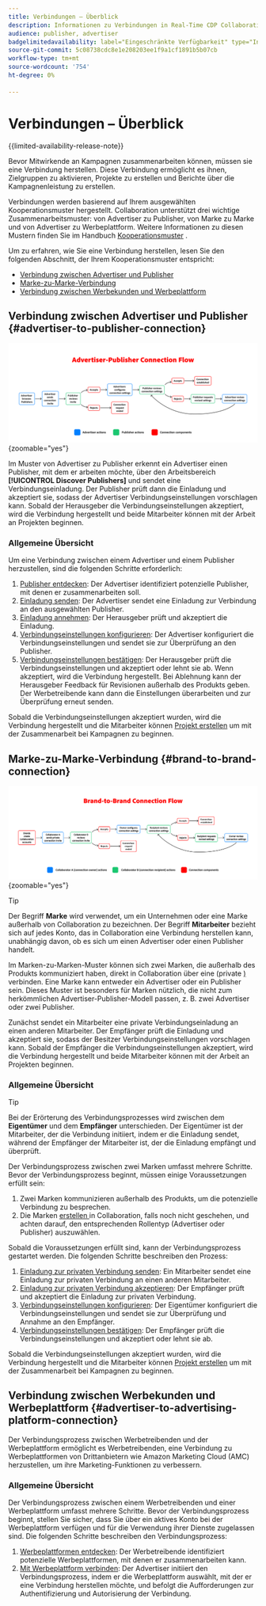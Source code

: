 ```yaml
---
title: Verbindungen – Überblick
description: Informationen zu Verbindungen in Real-Time CDP Collaboration.
audience: publisher, advertiser
badgelimitedavailability: label="Eingeschränkte Verfügbarkeit" type="Informative" url="https://helpx.adobe.com/legal/product-descriptions/real-time-customer-data-platform-collaboration.html newtab=true"
source-git-commit: 5c08738cdc8e1e208203ee1f9a1cf1891b5b07cb
workflow-type: tm+mt
source-wordcount: '754'
ht-degree: 0%

---
```


# Verbindungen – Überblick

{{limited-availability-release-note}}

Bevor Mitwirkende an Kampagnen zusammenarbeiten können, müssen sie eine Verbindung herstellen. Diese Verbindung ermöglicht es ihnen, Zielgruppen zu aktivieren, Projekte zu erstellen und Berichte über die Kampagnenleistung zu erstellen.

Verbindungen werden basierend auf Ihrem ausgewählten Kooperationsmuster hergestellt. Collaboration unterstützt drei wichtige Zusammenarbeitsmuster: von Advertiser zu Publisher, von Marke zu Marke und von Advertiser zu Werbeplattform. Weitere Informationen zu diesen Mustern finden Sie im Handbuch [Kooperationsmuster](/help/guide/overview/collaboration-patterns.md) .

Um zu erfahren, wie Sie eine Verbindung herstellen, lesen Sie den folgenden Abschnitt, der Ihrem Kooperationsmuster entspricht:

- [Verbindung zwischen Advertiser und Publisher](#advertiser-to-publisher-connection)
- [Marke-zu-Marke-Verbindung](#brand-to-brand-connection)
- [Verbindung zwischen Werbekunden und Werbeplattform](#advertiser-to-advertising-platform-connection)

## Verbindung zwischen Advertiser und Publisher {#advertiser-to-publisher-connection}

![Allgemeine Abbildung des Verbindungsprozesses zwischen Advertiser und Publisher.](/help/assets/connect/establish-connection/advertiser-publisher-flow.png){zoomable="yes"}

Im Muster von Advertiser zu Publisher erkennt ein Advertiser einen Publisher, mit dem er arbeiten möchte, über den Arbeitsbereich **[!UICONTROL Discover Publishers]** und sendet eine Verbindungseinladung. Der Publisher prüft dann die Einladung und akzeptiert sie, sodass der Advertiser Verbindungseinstellungen vorschlagen kann. Sobald der Herausgeber die Verbindungseinstellungen akzeptiert, wird die Verbindung hergestellt und beide Mitarbeiter können mit der Arbeit an Projekten beginnen.

### Allgemeine Übersicht

Um eine Verbindung zwischen einem Advertiser und einem Publisher herzustellen, sind die folgenden Schritte erforderlich:

1. [Publisher entdecken](./discover-collaborators.md): Der Advertiser identifiziert potenzielle Publisher, mit denen er zusammenarbeiten soll.
2. [Einladung senden](./establishing-connections.md#send-invite): Der Advertiser sendet eine Einladung zur Verbindung an den ausgewählten Publisher.
3. [Einladung annehmen](./establishing-connections.md#accept-invite): Der Herausgeber prüft und akzeptiert die Einladung.
4. [Verbindungseinstellungen konfigurieren](./establishing-connections.md#configure-connection-settings): Der Advertiser konfiguriert die Verbindungseinstellungen und sendet sie zur Überprüfung an den Publisher.
5. [Verbindungseinstellungen bestätigen](./establishing-connections.md#review-connection-settings): Der Herausgeber prüft die Verbindungseinstellungen und akzeptiert oder lehnt sie ab. Wenn akzeptiert, wird die Verbindung hergestellt. Bei Ablehnung kann der Herausgeber Feedback für Revisionen außerhalb des Produkts geben. Der Werbetreibende kann dann die Einstellungen überarbeiten und zur Überprüfung erneut senden.

Sobald die Verbindungseinstellungen akzeptiert wurden, wird die Verbindung hergestellt und die Mitarbeiter können [ Projekt erstellen](/help/guide/collaborate/manage-projects.md#create-project) um mit der Zusammenarbeit bei Kampagnen zu beginnen.

## Marke-zu-Marke-Verbindung {#brand-to-brand-connection}

![Allgemeine Abbildung des Verbindungsprozesses zwischen Marken.](/help/assets/connect/establish-connection/brand-to-brand-flow.png){zoomable="yes"}

>[!TIP]
>
>Der Begriff **Marke** wird verwendet, um ein Unternehmen oder eine Marke außerhalb von Collaboration zu bezeichnen. Der Begriff **Mitarbeiter** bezieht sich auf jedes Konto, das in Collaboration eine Verbindung herstellen kann, unabhängig davon, ob es sich um einen Advertiser oder einen Publisher handelt.

Im Marken-zu-Marken-Muster können sich zwei Marken, die außerhalb des Produkts kommuniziert haben, direkt in Collaboration über eine (private [) ](#private-connection-invite) verbinden. Eine Marke kann entweder ein Advertiser oder ein Publisher sein. Dieses Muster ist besonders für Marken nützlich, die nicht zum herkömmlichen Advertiser-Publisher-Modell passen, z. B. zwei Advertiser oder zwei Publisher.

Zunächst sendet ein Mitarbeiter eine private Verbindungseinladung an einen anderen Mitarbeiter. Der Empfänger prüft die Einladung und akzeptiert sie, sodass der Besitzer Verbindungseinstellungen vorschlagen kann. Sobald der Empfänger die Verbindungseinstellungen akzeptiert, wird die Verbindung hergestellt und beide Mitarbeiter können mit der Arbeit an Projekten beginnen.

### Allgemeine Übersicht

>[!TIP]
>
>Bei der Erörterung des Verbindungsprozesses wird zwischen dem **Eigentümer** und dem **Empfänger** unterschieden. Der Eigentümer ist der Mitarbeiter, der die Verbindung initiiert, indem er die Einladung sendet, während der Empfänger der Mitarbeiter ist, der die Einladung empfängt und überprüft.

Der Verbindungsprozess zwischen zwei Marken umfasst mehrere Schritte. Bevor der Verbindungsprozess beginnt, müssen einige Voraussetzungen erfüllt sein:

1. Zwei Marken kommunizieren außerhalb des Produkts, um die potenzielle Verbindung zu besprechen.
1. Die Marken [erstellen ](/help/guide/setup/onboard-account.md) in Collaboration, falls noch nicht geschehen, und achten darauf, den entsprechenden Rollentyp (Advertiser oder Publisher) auszuwählen.

Sobald die Voraussetzungen erfüllt sind, kann der Verbindungsprozess gestartet werden. Die folgenden Schritte beschreiben den Prozess:

1. [Einladung zur privaten Verbindung senden](./establishing-connections.md#private-connection-invite): Ein Mitarbeiter sendet eine Einladung zur privaten Verbindung an einen anderen Mitarbeiter.
2. [Einladung zur privaten Verbindung akzeptieren](./establishing-connections.md#accept-invite): Der Empfänger prüft und akzeptiert die Einladung zur privaten Verbindung.
3. [Verbindungseinstellungen konfigurieren](./establishing-connections.md#configure-connection-settings): Der Eigentümer konfiguriert die Verbindungseinstellungen und sendet sie zur Überprüfung und Annahme an den Empfänger.
4. [Verbindungseinstellungen bestätigen](./establishing-connections.md#review-connection-settings): Der Empfänger prüft die Verbindungseinstellungen und akzeptiert oder lehnt sie ab.

Sobald die Verbindungseinstellungen akzeptiert wurden, wird die Verbindung hergestellt und die Mitarbeiter können [ Projekt erstellen](/help/guide/collaborate/manage-projects.md#create-project) um mit der Zusammenarbeit bei Kampagnen zu beginnen.

## Verbindung zwischen Werbekunden und Werbeplattform {#advertiser-to-advertising-platform-connection}

Der Verbindungsprozess zwischen Werbetreibenden und der Werbeplattform ermöglicht es Werbetreibenden, eine Verbindung zu Werbeplattformen von Drittanbietern wie Amazon Marketing Cloud (AMC) herzustellen, um ihre Marketing-Funktionen zu verbessern.

### Allgemeine Übersicht

Der Verbindungsprozess zwischen einem Werbetreibenden und einer Werbeplattform umfasst mehrere Schritte. Bevor der Verbindungsprozess beginnt, stellen Sie sicher, dass Sie über ein aktives Konto bei der Werbeplattform verfügen und für die Verwendung ihrer Dienste zugelassen sind. Die folgenden Schritte beschreiben den Verbindungsprozess:

1. [Werbeplattformen entdecken](./discover-collaborators.md): Der Werbetreibende identifiziert potenzielle Werbeplattformen, mit denen er zusammenarbeiten kann.
2. [Mit Werbeplattform verbinden](./advertising-platforms/overview.md#advertising-platforms-overview): Der Advertiser initiiert den Verbindungsprozess, indem er die Werbeplattform auswählt, mit der er eine Verbindung herstellen möchte, und befolgt die Aufforderungen zur Authentifizierung und Autorisierung der Verbindung.
